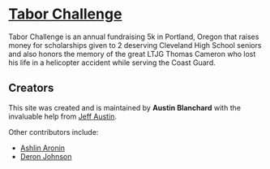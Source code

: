 # [Tabor Challenge](http://taborchallenge.com/)

 Tabor Challenge is an annual fundraising 5k in Portland, Oregon that raises money for scholarships given to 2 deserving Cleveland High School seniors and also honors the memory of the great LTJG Thomas Cameron who lost his life in a helicopter accident while serving the Coast Guard.

## Creators

This site was created and is maintained by **Austin Blanchard** with the invaluable help from [Jeff Austin](https://github.com/jeffaustin81).

Other contributors include:
* [Ashlin Aronin](https://github.com/ashlinaronin)
* [Deron Johnson](https://github.com/deronjohnson)
